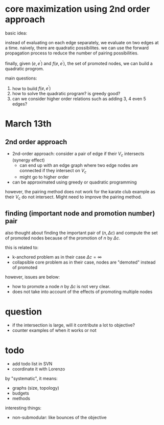 # core maximization using 2nd order approach

basic idea:

instead of evaluating on each edge separately, 
we evaluate on two edges at a time. 
naively, there are quadratic possibilites. 
we can use the forward propagation process to reduce the number of pairing possibilities. 

finally, given $`(e, e^{'})`$ and $`f(e, e^{'})`$, the set of promoted nodes, we can build a quadratic progrom. 

main questions:

1. how to build $`f(e, e^{'})`$
2. how to solve the quadratic program? is greedy good?
3. can we consider higher order relations such as adding 3, 4 even 5 edges?


# March 13th

## 2nd order approach

- 2nd-order approach: consider a pair of edge if their $`V_c`$ intersects (synergy effect)
  - can end up with an edge graph where two edge nodes are connected if they intersect on $`V_c`$
  - might go to higher order
- can be approximated using greedy or quadratic programming

however, the pairing method does not work for the karate club example as their $`V_c`$ do not intersect. 
Might need to improve the pairing method. 

## finding (important node and promotion number) pair

also thought about finding the important pair of $`(n, \Delta c)`$ and compute the set of promoted nodes because of the promotion of $`n`$ by $`\Delta c`$.

this is related to:

- k-anchored problem as in their case $`\Delta c=\infty`$
- collapsible core problem as in their case, nodes are "demoted" instead of promoted

however, issues are below:

- how to promote a node $`n`$ by $`\Delta c`$ is not very clear.
- does not take into account of the effects of promoting multiple nodes



# question

- if the intersection is large, will it contribute a lot to objective?
- counter examples of when it works or not

# todo

- add todo list in SVN
- coordinate it with Lorenzo

by "systematic", it means:

- graphs (size, topology)
- budgets
- methods

interesting things:

- non-submodular: like bounces of the objective

